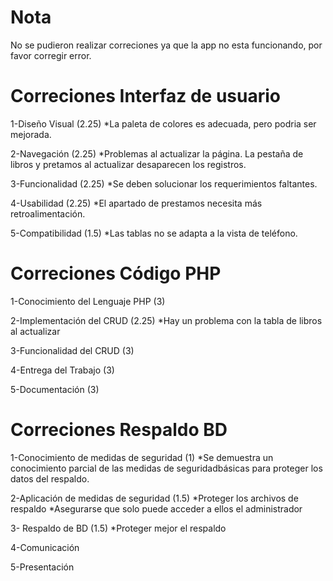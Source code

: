 # Nota
No se pudieron realizar correciones ya que la app no esta funcionando, por favor corregir error. 

# Correciones Interfaz de usuario
1-Diseño Visual (2.25) *La paleta de colores es adecuada, pero podria ser mejorada.

2-Navegación (2.25) 
*Problemas al actualizar la página. La pestaña de libros y pretamos al actualizar desaparecen los registros. 

3-Funcionalidad (2.25) *Se deben solucionar los requerimientos faltantes.

4-Usabilidad (2.25) *El apartado de prestamos necesita más retroalimentación.

5-Compatibilidad (1.5) *Las tablas no se adapta a la vista de teléfono. 

# Correciones Código PHP

1-Conocimiento del Lenguaje PHP (3)

2-Implementación del CRUD (2.25) *Hay un problema con la tabla de libros al actualizar 

3-Funcionalidad del CRUD (3)

4-Entrega del Trabajo (3)

5-Documentación (3)

# Correciones Respaldo BD

1-Conocimiento de medidas de seguridad (1)
*Se demuestra un conocimiento parcial de las medidas de seguridadbásicas para proteger los datos del respaldo.

2-Aplicación de medidas de seguridad (1.5)
*Proteger los archivos de respaldo
*Asegurarse que solo puede acceder a ellos el administrador

3- Respaldo de  BD (1.5)
*Proteger mejor el respaldo

4-Comunicación 

5-Presentación




